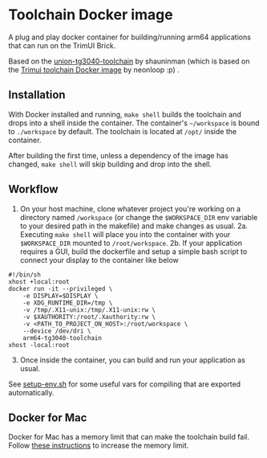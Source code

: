 # Toolchain Docker image
A plug and play docker container for building/running arm64 applications that can run on the TrimUI Brick. 

Based on the [union-tg3040-toolchain](https://github.com/shauninman/union-tg3040-toolchain) by shauninman (which is based on the [Trimui toolchain Docker image](https://git.crowdedwood.com/trimui-toolchain/) by neonloop :p) .

## Installation
With Docker installed and running, `make shell` builds the toolchain and drops into a shell inside the container. The container's `~/workspace` is bound to `./workspace` by default. The toolchain is located at `/opt/` inside the container.

After building the first time, unless a dependency of the image has changed, `make shell` will skip building and drop into the shell.

## Workflow

1. On your host machine, clone whatever project you're working on a directory named `/workspace` (or change the `$WORKSPACE_DIR` env variable to your desired path in the makefile) and make changes as usual.
2a. Executing `make shell` will place you into the container with your `$WORKSPACE_DIR` mounted to `/root/workspace`. 
2b. If your application requires a GUI, build the dockerfile and setup a simple bash script to connect your display to the container like below

```
#!/bin/sh
xhost +local:root
docker run -it --privileged \
    -e DISPLAY=$DISPLAY \
    -e XDG_RUNTIME_DIR=/tmp \
    -v /tmp/.X11-unix:/tmp/.X11-unix:rw \
    -v $XAUTHORITY:/root/.Xauthority:rw \
    -v <PATH_TO_PROJECT_ON_HOST>:/root/workspace \
    --device /dev/dri \
    arm64-tg3040-toolchain
xhost -local:root
```

3. Once inside the container, you can build and run your application as usual. 

See [setup-env.sh](./support/setup-env.sh) for some useful vars for compiling that are exported automatically.

## Docker for Mac

Docker for Mac has a memory limit that can make the toolchain build fail. Follow [these instructions](https://docs.docker.com/docker-for-mac/) to increase the memory limit.
